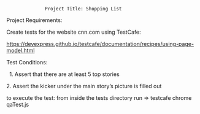                   Project Title: Shopping List

Project Requirements: 


Create tests for the website cnn.com using TestCafe:


https://devexpress.github.io/testcafe/documentation/recipes/using-page-model.html



Test Conditions:


 
1. Assert that there are at least 5 top stories



2. Assert the kicker under the main story’s picture is filled out



to execute the test: from inside the tests directory run =>  testcafe chrome qaTest.js
